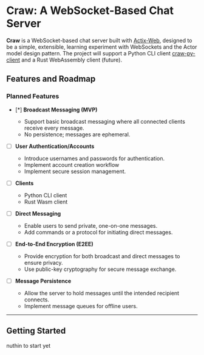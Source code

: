 # Craw: A WebSocket-Based Chat Server

**Craw** is a WebSocket-based chat server built with [Actix-Web](https://actix.rs/), designed to be a simple, extensible, learning experiment with WebSockets and the Actor model design pattern. The project will support a Python CLI client [craw-py-client](github.com/brandonblock/craw-py-client) and a Rust WebAssembly client (future).

## Features and Roadmap

### **Planned Features**

- [*] **Broadcast Messaging (MVP)**

  - Support basic broadcast messaging where all connected clients receive every message.
  - No persistence; messages are ephemeral.

- [ ] **User Authentication/Accounts**

  - Introduce usernames and passwords for authentication.
  - Implement account creation workflow
  - Implement secure session management.

- [ ] **Clients**

  - Python CLI client
  - Rust Wasm client

- [ ] **Direct Messaging**

  - Enable users to send private, one-on-one messages.
  - Add commands or a protocol for initiating direct messages.

- [ ] **End-to-End Encryption (E2EE)**

  - Provide encryption for both broadcast and direct messages to ensure privacy.
  - Use public-key cryptography for secure message exchange.

- [ ] **Message Persistence**
  - Allow the server to hold messages until the intended recipient connects.
  - Implement message queues for offline users.

---

## Getting Started

nuthin to start yet
